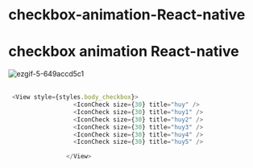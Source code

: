 # checkbox-animation-React-native
# checkbox animation React-native
![ezgif-5-649accd5c1](https://github.com/user-attachments/assets/39056a36-a53d-4710-966c-dd52f00fc22f) <br><br>

```javascript
 <View style={styles.body_checkbox}>
                  <IconCheck size={30} title="huy" />
                  <IconCheck size={30} title="huy1" />
                  <IconCheck size={30} title="huy2" />
                  <IconCheck size={30} title="huy3" />
                  <IconCheck size={30} title="huy4" />
                  <IconCheck size={30} title="huy5" />

                </View>


```
